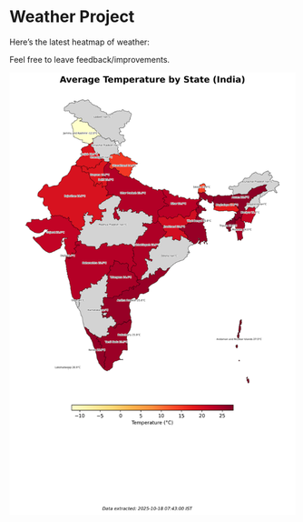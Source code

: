 # Weather Project

Here’s the latest heatmap of weather:

Feel free to leave feedback/improvements.

![India Heatmap](docs/assets/india_heatmap.png?v=F2F7AD)
